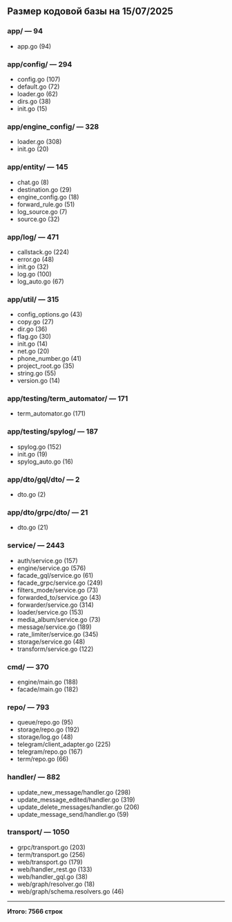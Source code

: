 ## Размер кодовой базы на 15/07/2025

### app/ — 94
- app.go (94)

### app/config/ — 294
- config.go (107)
- default.go (72)
- loader.go (62)
- dirs.go (38)
- init.go (15)

### app/engine_config/ — 328
- loader.go (308)
- init.go (20)

### app/entity/ — 145
- chat.go (8)
- destination.go (29)
- engine_config.go (18)
- forward_rule.go (51)
- log_source.go (7)
- source.go (32)

### app/log/ — 471
- callstack.go (224)
- error.go (48)
- init.go (32)
- log.go (100)
- log_auto.go (67)

### app/util/ — 315
- config_options.go (43)
- copy.go (27)
- dir.go (36)
- flag.go (30)
- init.go (14)
- net.go (20)
- phone_number.go (41)
- project_root.go (35)
- string.go (55)
- version.go (14)

### app/testing/term_automator/ — 171
- term_automator.go (171)

### app/testing/spylog/ — 187
- spylog.go (152)
- init.go (19)
- spylog_auto.go (16)

### app/dto/gql/dto/ — 2
- dto.go (2)

### app/dto/grpc/dto/ — 21
- dto.go (21)

### service/ — 2443
- auth/service.go (157)
- engine/service.go (576)
- facade_gql/service.go (61)
- facade_grpc/service.go (249)
- filters_mode/service.go (73)
- forwarded_to/service.go (43)
- forwarder/service.go (314)
- loader/service.go (153)
- media_album/service.go (73)
- message/service.go (189)
- rate_limiter/service.go (345)
- storage/service.go (48)
- transform/service.go (122)

### cmd/ — 370
- engine/main.go (188)
- facade/main.go (182)

### repo/ — 793
- queue/repo.go (95)
- storage/repo.go (192)
- storage/log.go (48)
- telegram/client_adapter.go (225)
- telegram/repo.go (167)
- term/repo.go (66)

### handler/ — 882
- update_new_message/handler.go (298)
- update_message_edited/handler.go (319)
- update_delete_messages/handler.go (206)
- update_message_send/handler.go (59)

### transport/ — 1050
- grpc/transport.go (203)
- term/transport.go (256)
- web/transport.go (179)
- web/handler_rest.go (133)
- web/handler_gql.go (38)
- web/graph/resolver.go (18)
- web/graph/schema.resolvers.go (46)

---

**Итого: 7566 строк**
